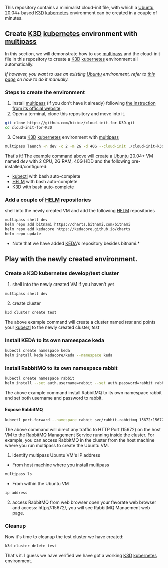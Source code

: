 This repository contains a minimalist cloud-init file, with which a [Ubuntu](https://ubuntu.com/) 20.04+ based [K3D](https://k3d.io/) [kubernetes](https://kubernetes.io/) environment can be created in a couple of minutes.

## Create [K3D](https://k3d.io/) [kubernetes](https://kubernetes.io/) environment with [multipass](https://multipass.run/)
In this section, we will demonstrate how to use [multipass](https://multipass.run/) and the cloud-init file in this repository to create a [K3D](https://k3d.io/) [kubernetes](https://kubernetes.io/) environment all automatically.

*If however, you want to use an existing [Ubuntu](https://ubuntu.com/) environment, refer to [this page](https://github.com/hizbiz/k3d-keda-rabbitmq-pika-example/wiki/Setup-K3D-kubernetes-develop-environment-manully) on how to do it manually.*

### Steps to create the environment
1. Install [multipass](https://multipass.run/) (if you don't have it already) following [the instruction from its official website](https://multipass.run/install).
2. Open a terminal, clone this repository and move into it.
```bash
git clone https://github.com/hizbiz/cloud-init-for-K3D.git
cd cloud-init-for-K3D
```
3. Create [K3D](https://k3d.io/) [kubernetes](https://kubernetes.io/) environment with [multipass](https://multipass.run/)
```bash
multipass launch -n dev -c 2 -m 2G -d 40G --cloud-init ./cloud-init-k3d.yaml -vvvv
```
That's it! The example command above will create a [Ubuntu](https://ubuntu.com/) 20.04+ VM named *dev* with 2 CPU, 2G RAM, 40G HDD and the following pre-installed/configured:
  - [kubectl](https://kubernetes.io/docs/reference/kubectl/kubectl/) with bash auto-complete
  - [HELM](https://helm.sh/) with bash auto-complete
  - [K3D](https://k3d.io/) with bash auto-complete

### Add a couple of [HELM](https://helm.sh/) repositories
shell into the newly created VM and add the following [HELM](https://helm.sh/) repositories
```bash
multipass shell dev
helm repo add bitnami https://charts.bitnami.com/bitnami
helm repo add kedacore https://kedacore.github.io/charts
helm repo update
```
* Note that we have added [KEDA](https://keda.sh/)'s repository besides bitnami.*

## Play with the newly created environment.
### Create a K3D kubernetes develop/test cluster
1. shell into the newly created VM if you haven't yet
```bash
multipass shell dev
```

2. create cluster
```bash
k3d cluster create test
```
The above example command will create a cluster named *test* and points your [kubectl](https://kubernetes.io/docs/reference/kubectl/kubectl/) to the newly created cluster, *test*

### Install KEDA to its own namespace keda
```bash
kubectl create namespace keda
helm install keda kedacore/keda --namespace keda
```

### Install RabbitMQ to its own namespace rabbit
```bash
kubectl create namespace rabbit
helm install --set auth.username=rabbit --set auth.password=rabbit rabbit bitnami/rabbitmq --namespace rabbit
```
The above example command install RabbitMQ to its own namespace rabbit and set both username and password to rabbit.

#### Expose RabbitMQ
```bash
kubectl port-forward --namespace rabbit svc/rabbit-rabbitmq 15672:15672 --address=0.0.0.0
```
The above command will direct any traffic to HTTP Port (15672) on the host VM to the RabbitMQ Management Service running inside the cluster. For example, you can access RabbitMQ in the cluster from the host machine where you run multipass to create the Ubuntu VM.

1. identify multipass Ubuntu VM's IP address
  - From host machine where you install multipass
  ```bash
  multipass ls
  ```
  - From within the Ubuntu VM
  ```bash
  ip address
  ```
2. access RabbitMQ from web browser
open your favorate web browser and access: http://<VM-IP>:15672/, you will see RabbitMQ Manaement web page.
  
### Cleanup
Now it's time to cleanup the test cluster we have created:
```bash
k3d cluster delete test
```

That's it. I guess we have verified we have got a working [K3D](https://k3d.io/) [kubernetes](https://kubernetes.io/) environment.
